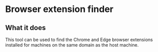 # Browser extension finder

## What it does

This tool can be used to find the Chrome and Edge browser extensions installed for machines on the same domain as the host machine.
